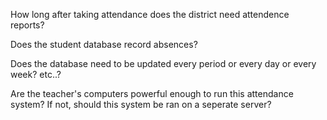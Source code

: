 How long after taking attendance does the district need attendence reports?

Does the student database record absences?

Does the database need to be updated every period or every day or every week? etc..?

Are the teacher's computers powerful enough to run this attendance system? If not, should this system be ran on a seperate server?
